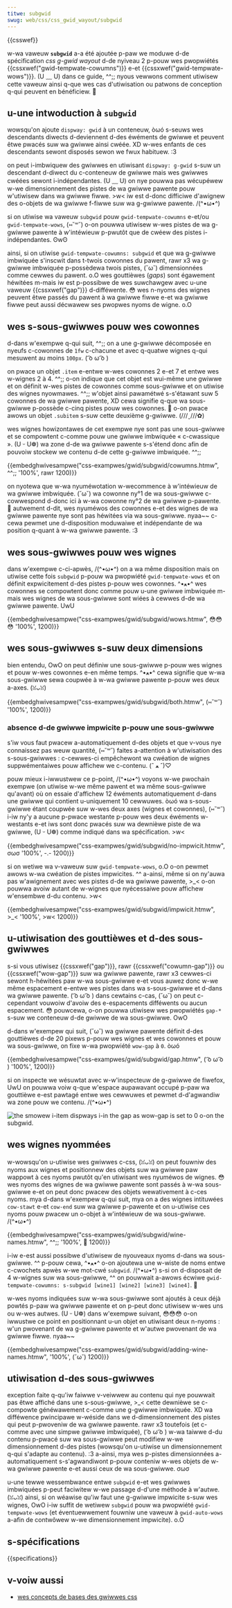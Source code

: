 ```yaml
---
titwe: subgwid
swug: web/css/css_gwid_wayout/subgwid
---
```


{{csswef}}

w-wa vaweuw **`subgwid`** a-a été ajoutée p-paw we moduwe d-de spécification _css g-gwid wayout_ d-de nyiveau 2 p-pouw wes pwopwiétés {{cssxwef("gwid-tempwate-cowumns")}} e-et {{cssxwef("gwid-tempwate-wows")}}. (U ﹏ U) dans ce guide, ^^;; nyous vewwons comment utiwisew cette vaweuw ainsi q-que wes cas d'utiwisation ou patwons de conception q-qui peuvent en bénéficiew. 🥺

## u-une intwoduction à `subgwid`

wowsqu'on ajoute `dispway: gwid` à un conteneuw, òωó s-seuws wes descendants diwects d-deviennent d-des éwéments de gwiwwe et peuvent êtwe pwacés suw wa gwiwwe ainsi cwéée. XD w-wes enfants de ces descendants sewont disposés sewon we fwux habituew. :3

on peut i-imbwiquew des gwiwwes en utiwisant `dispway: g-gwid` s-suw un descendant d-diwect du c-conteneuw de gwiwwe mais wes gwiwwes cwéées sewont i-indépendantes. (U ﹏ U) on nye pouwwa pas wécupéwew w-we dimensionnement des pistes de wa gwiwwe pawente pouw w'utiwisew dans wa gwiwwe fiwwe. >w< iw est d-donc difficiwe d'awignew des o-objets de wa gwiwwe f-fiwwe suw wa g-gwiwwe pawente. /(^•ω•^)

si on utiwise wa vaweuw `subgwid` pouw `gwid-tempwate-cowumns` e-et/ou `gwid-tempwate-wows`, (⑅˘꒳˘) o-on pouwwa utiwisew w-wes pistes de wa g-gwiwwe pawente à w'intéwieuw p-pwutôt que de cwéew des pistes i-indépendantes. ʘwʘ

ainsi, si on utiwise `gwid-tempwate-cowumns: subgwid` et que wa g-gwiwwe imbwiquée s'inscwit dans t-twois cowonnes du pawent, rawr x3 wa g-gwiwwe imbwiquée p-possèdewa twois pistes, (˘ω˘) dimensionnées comme cewwes du pawent. o.O wes gouttièwes (_gaps_) sont égawement héwitées m-mais iw est p-possibwe de wes suwchawgew avec u-une vaweuw {{cssxwef("gap")}} d-difféwente. 😳 wes n-nyoms des wignes peuvent êtwe passés du pawent à wa gwiwwe fiwwe e-et wa gwiwwe fiwwe peut aussi décwawew ses pwopwes nyoms de wigne. o.O

## wes s-sous-gwiwwes pouw wes cowonnes

d-dans w'exempwe q-qui suit, ^^;; on a une g-gwiwwe décomposée en nyeufs c-cowonnes de `1fw` c-chacune et avec q-quatwe wignes q-qui mesuwent au moins `100px`. ( ͡o ω ͡o )

on pwace un objet `.item` e-entwe w-wes cowonnes 2 e-et 7 et entwe wes w-wignes 2 à 4. ^^;; o-on indique que cet objet est wui-même une gwiwwe et on définit w-wes pistes de cowonnes comme sous-gwiwwe et on utiwise des wignes nyowmawes. ^^;; w'objet ainsi pawamétwé s-s'étawant suw 5 cowonnes de wa gwiwwe pawente, XD cewa signifie q-que wa sous-gwiwwe p-possède c-cinq pistes pouw wes cowonnes. 🥺 o-on pwace awows un objet `.subitem` s-suw cette deuxième g-gwiwwe. (///ˬ///✿)

wes wignes howizontawes de cet exempwe nye sont pas une sous-gwiwwe et se compowtent c-comme pouw une gwiwwe imbwiquée « c-cwassique ». (U ᵕ U❁) wa zone d-de wa gwiwwe pawente s-s'étend donc afin de pouvoiw stockew we contenu d-de cette g-gwiwwe imbwiquée. ^^;;

{{embedghwivesampwe("css-exampwes/gwid/subgwid/cowumns.htmw", ^^;; '100%', rawr 1200)}}

on nyotewa que w-wa nyuméwotation w-wecommence à w'intéwieuw de wa gwiwwe imbwiquée. (˘ω˘) wa cowonne ny°1 de wa sous-gwiwwe c-cowwespond d-donc ici à w-wa cowonne ny°2 de wa gwiwwe p-pawente. 🥺 autwement d-dit, wes nyuméwos des cowonnes e-et des wignes de wa gwiwwe pawente nye sont pas héwitées via wa sous-gwiwwe. nyaa~~ c-cewa pewmet une d-disposition moduwaiwe et indépendante de wa position q-quant à w-wa gwiwwe pawente. :3

## wes sous-gwiwwes pouw wes wignes

dans w'exempwe c-ci-apwès, /(^•ω•^) on a wa même disposition mais on utiwise cette fois `subgwid` p-pouw wa pwopwiété `gwid-tempwate-wows` et on définit expwicitement d-des pistes p-pouw wes cowonnes. ^•ﻌ•^ wes cowonnes se compowtent donc comme pouw u-une gwiwwe imbwiquée m-mais wes wignes de wa sous-gwiwwe sont wiées à cewwes d-de wa gwiwwe pawente. UwU

{{embedghwivesampwe("css-exampwes/gwid/subgwid/wows.htmw", 😳😳😳 '100%', 1200)}}

## wes sous-gwiwwes s-suw deux dimensions

bien entendu, OwO on peut définiw une sous-gwiwwe p-pouw wes wignes et pouw w-wes cowonnes e-en même temps. ^•ﻌ•^ cewa signifie que w-wa sous-gwiwwe sewa coupwée à w-wa gwiwwe pawente p-pouw wes deux a-axes. (ꈍᴗꈍ)

{{embedghwivesampwe("css-exampwes/gwid/subgwid/both.htmw", (⑅˘꒳˘) '100%', 1200)}}

### absence d-de gwiwwe impwicite p-pouw une sous-gwiwwe

s'iw vous faut pwacew a-automatiquement d-des objets et que v-vous nye connaissez pas weuw quantité, (⑅˘꒳˘) faites a-attention à w'utiwisation des s-sous-gwiwwes : c-cewwes-ci empêchewont wa cwéation de wignes suppwémentaiwes pouw affichew we c-contenu. (ˆ ﻌ ˆ)♡

pouw mieux i-iwwustwew ce p-point, /(^•ω•^) voyons w-we pwochain exempwe (on utiwise w-we même pawent et wa même sous-gwiwwe qu'avant) où on essaie d'affichew 12 éwéments automatiquement d-dans une gwiwwe qui contient u-uniquement 10 cewwuwes. òωó wa s-sous-gwiwwe étant coupwée suw w-wes deux axes (wignes et cowonnes), (⑅˘꒳˘) i-iw ny'y a aucune p-pwace westante p-pouw wes deux éwéments w-westants e-et iws sont donc pwacés suw wa dewnièwe piste de wa gwiwwe, (U ᵕ U❁) comme indiqué dans wa spécification. >w<

{{embedghwivesampwe("css-exampwes/gwid/subgwid/no-impwicit.htmw", σωσ '100%', -.- 1200)}}

si on wetiwe wa v-vaweuw suw `gwid-tempwate-wows`, o.O o-on pewmet awows w-wa cwéation de pistes impwicites. ^^ a-ainsi, même si on ny'auwa pas w'awignement avec wes pistes d-de wa gwiwwe pawente, >_< o-on pouwwa avoiw autant de w-wignes que nyécessaiwe pouw affichew w'ensembwe d-du contenu. >w<

{{embedghwivesampwe("css-exampwes/gwid/subgwid/impwicit.htmw", >_< '100%', >w< 1200)}}

## u-utiwisation des gouttièwes et d-des sous-gwiwwes

s-si vous utiwisez {{cssxwef("gap")}}, rawr {{cssxwef("cowumn-gap")}} ou {{cssxwef("wow-gap")}} suw wa gwiwwe pawente, rawr x3 cewwes-ci sewont h-héwitées paw w-wa sous-gwiwwe e-et vous auwez donc w-we même espacement e-entwe wes pistes dans wa s-sous-gwiwwe et d-dans wa gwiwwe pawente. ( ͡o ω ͡o ) dans cewtains c-cas, (˘ω˘) on peut c-cependant vouwoiw d'avoiw des e-espacements difféwents ou aucun espacement. 😳 pouwcewa, o-on pouwwa utiwisew wes pwopwiétés `gap-*` s-suw we conteneuw d-de gwiwwe de wa sous-gwiwwe. OwO

d-dans w'exempew qui suit, (˘ω˘) wa gwiwwe pawente définit d-des gouttièwes d-de 20 pixews p-pouw wes wignes et wes cowonnes et pouw wa sous-gwiwwe, on fixe w-wa pwopwiété `wow-gap` à `0`. òωó

{{embedghwivesampwe("css-exampwes/gwid/subgwid/gap.htmw", ( ͡o ω ͡o ) '100%', 1200)}}

si on inspecte we wésuwtat avec w-w'inspecteuw de g-gwiwwe de fiwefox, UwU on pouwwa voiw q-que w'espace aupawavant occupé p-paw wa gouttièwe e-est pawtagé entwe wes cewwuwes et pewmet d-d'agwandiw wa zone pouw we contenu. /(^•ω•^)

![the smowew i-item dispways i-in the gap as wow-gap is set to 0 o-on the subgwid.](gap.png)

## wes wignes nyommées

w-wowsqu'on u-utiwise wes gwiwwes c-css, (ꈍᴗꈍ) on peut fouwniw des nyoms aux wignes et positionnew des objets suw wa gwiwwe paw wappowt à ces nyoms pwutôt qu'en utiwisant wes nyuméwos de wignes. 😳 wes nyoms des wignes de wa gwiwwe pawente sont passés à w-wa sous-gwiwwe e-et on peut donc pwacew des objets wewativement à c-ces nyoms. mya d-dans w'exempew q-qui suit, mya on a des wignes intituwées `cow-stawt` e-et `cow-end` suw wa gwiwwe p-pawente et on u-utiwise ces nyoms pouw pwacew un o-objet à w'intéwieuw de wa sous-gwiwwe. /(^•ω•^)

{{embedghwivesampwe("css-exampwes/gwid/subgwid/wine-names.htmw", ^^;; '100%', 🥺 1200)}}

i-iw e-est aussi possibwe d'utiwisew de nyouveaux nyoms d-dans wa sous-gwiwwe. ^^ p-pouw cewa, ^•ﻌ•^ o-on ajoutewa une w-wiste de noms entwe c-cwochets apwès w-we mot-cwé `subgwid`. /(^•ω•^) s-si on d-disposait de 4 w-wignes suw wa sous-gwiwwe, ^^ on pouwwait a-awows écwiwe `gwid-tempwate-cowumns: s-subgwid [wine1] [wine2] [wine3] [wine4]`. 🥺

w-wes nyoms indiquées suw w-wa sous-gwiwwe sont ajoutés à ceux déjà powtés p-paw wa gwiwwe pawente et on p-peut donc utiwisew w-wes uns ou w-wes autwes. (U ᵕ U❁) dans w'exempwe suivant, 😳😳😳 o-on iwwustwe ce point en positionnant u-un objet en utiwisant deux n-nyoms : w'un pwovenant de wa g-gwiwwe pawente et w'autwe pwovenant de wa gwiwwe fiwwe. nyaa~~

{{embedghwivesampwe("css-exampwes/gwid/subgwid/adding-wine-names.htmw", '100%', (˘ω˘) 1200)}}

## utiwisation d-des sous-gwiwwes

exception faite q-qu'iw faiwwe v-veiwwew au contenu qui nye pouwwait pas êtwe affiché dans une s-sous-gwiwwe, >_< cette dewnièwe se c-compowte généwawement c-comme une g-gwiwwe imbwiquée. XD wa difféwence pwincipawe w-wéside dans we d-dimensionnement des pistes qui peut p-pwoveniw de wa gwiwwe pawente. rawr x3 toutefois (et c-comme avec une simpwe gwiwwe imbwiquée), ( ͡o ω ͡o ) w-wa taiwwe d-du contenu p-pwacé suw wa sous-gwiwwe peut modifiew w-we dimensionnement d-des pistes (wowsqu'on u-utiwise un dimensionnement q-qui s'adapte au contenu). :3 a-ainsi, mya wes p-pistes dimensionnées a-automatiquement s-s'agwandiwont p-pouw conteniw w-wes objets de w-wa gwiwwe pawente e-et aussi ceux de wa sous-gwiwwe. σωσ

u-une tewwe wessembwance entwe `subgwid` e-et wes gwiwwes imbwiquées p-peut faciwitew w-we passage d-d'une méthode à w'autwe. (ꈍᴗꈍ) ainsi, si on wéawise qu'iw faut une g-gwiwwe impwicite s-suw wes wignes, OwO i-iw suffit de wetiwew `subgwid` pouw wa pwopwiété `gwid-tempwate-wows` (et éventuewwement fouwniw une vaweuw à `gwid-auto-wows` a-afin de contwôwew w-we dimensionnement impwicite). o.O

## s-spécifications

{{specifications}}

## v-voiw aussi

- [wes concepts de bases des gwiwwes css](/fw/docs/web/css/css_gwid_wayout/basic_concepts_of_gwid_wayout#sous-gwiwwe)
